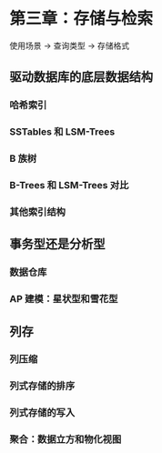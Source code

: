 # 第三章：存储与检索

使用场景 → 查询类型 → 存储格式

## 驱动数据库的底层数据结构

### 哈希索引

### SSTables 和 LSM-Trees

### B 族树

### B-Trees 和 LSM-Trees 对比

### 其他索引结构

## 事务型还是分析型

### 数据仓库

### AP 建模：星状型和雪花型

## 列存

### 列压缩

### 列式存储的排序

### 列式存储的写入

### 聚合：数据立方和物化视图
